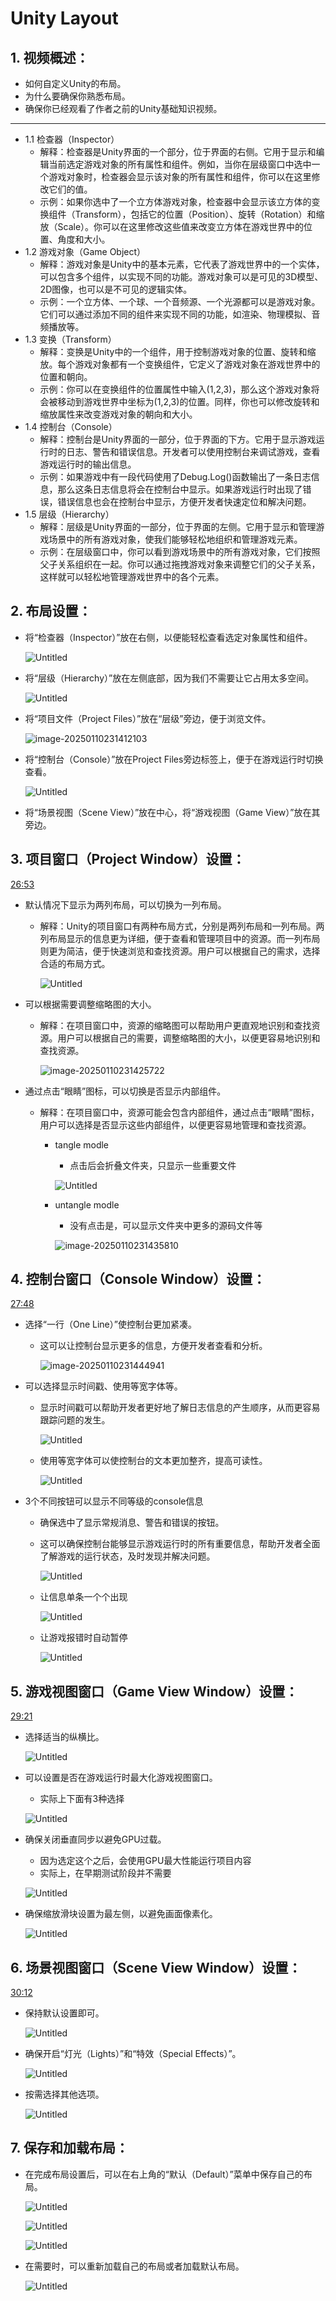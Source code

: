 # Unity Layout

## 1. 视频概述：

- 如何自定义Unity的布局。
- 为什么要确保你熟悉布局。
- 确保你已经观看了作者之前的Unity基础知识视频。

---

- 1.1 检查器（Inspector）
    - 解释：检查器是Unity界面的一个部分，位于界面的右侧。它用于显示和编辑当前选定游戏对象的所有属性和组件。例如，当你在层级窗口中选中一个游戏对象时，检查器会显示该对象的所有属性和组件，你可以在这里修改它们的值。
    - 示例：如果你选中了一个立方体游戏对象，检查器中会显示该立方体的变换组件（Transform），包括它的位置（Position）、旋转（Rotation）和缩放（Scale）。你可以在这里修改这些值来改变立方体在游戏世界中的位置、角度和大小。
- 1.2 游戏对象（Game Object）
    - 解释：游戏对象是Unity中的基本元素，它代表了游戏世界中的一个实体，可以包含多个组件，以实现不同的功能。游戏对象可以是可见的3D模型、2D图像，也可以是不可见的逻辑实体。
    - 示例：一个立方体、一个球、一个音频源、一个光源都可以是游戏对象。它们可以通过添加不同的组件来实现不同的功能，如渲染、物理模拟、音频播放等。
- 1.3 变换（Transform）
    - 解释：变换是Unity中的一个组件，用于控制游戏对象的位置、旋转和缩放。每个游戏对象都有一个变换组件，它定义了游戏对象在游戏世界中的位置和朝向。
    - 示例：你可以在变换组件的位置属性中输入(1,2,3)，那么这个游戏对象将会被移动到游戏世界中坐标为(1,2,3)的位置。同样，你也可以修改旋转和缩放属性来改变游戏对象的朝向和大小。
- 1.4 控制台（Console）
    - 解释：控制台是Unity界面的一部分，位于界面的下方。它用于显示游戏运行时的日志、警告和错误信息。开发者可以使用控制台来调试游戏，查看游戏运行时的输出信息。
    - 示例：如果游戏中有一段代码使用了Debug.Log()函数输出了一条日志信息，那么这条日志信息将会在控制台中显示。如果游戏运行时出现了错误，错误信息也会在控制台中显示，方便开发者快速定位和解决问题。
- 1.5 层级（Hierarchy）
    - 解释：层级是Unity界面的一部分，位于界面的左侧。它用于显示和管理游戏场景中的所有游戏对象，使我们能够轻松地组织和管理游戏元素。
    - 示例：在层级窗口中，你可以看到游戏场景中的所有游戏对象，它们按照父子关系组织在一起。你可以通过拖拽游戏对象来调整它们的父子关系，这样就可以轻松地管理游戏世界中的各个元素。

## 2. 布局设置：

- 将“检查器（Inspector）”放在右侧，以便能轻松查看选定对象属性和组件。

    ![Untitled](assets/202311030139717.png)

- 将“层级（Hierarchy）”放在左侧底部，因为我们不需要让它占用太多空间。

    ![Untitled](assets/202311030139718.png)

- 将“项目文件（Project Files）”放在“层级”旁边，便于浏览文件。

    ![image-20250110231412103](assets/image-20250110231412103-1736522110948-509.png)

- 将“控制台（Console）”放在Project Files旁边标签上，便于在游戏运行时切换查看。

    ![Untitled](assets/202311030139721.png)

- 将“场景视图（Scene View）”放在中心，将“游戏视图（Game View）”放在其旁边。





## 3. 项目窗口（Project Window）设置：

[26:53](https://www.youtube.com/watch?v=AmGSEH7QcDg&list=PLzDRvYVwl53vxdAPq8OznBAdjf0eeiipT&t=1614s&type=snipo)

- 默认情况下显示为两列布局，可以切换为一列布局。
    - 解释：Unity的项目窗口有两种布局方式，分别是两列布局和一列布局。两列布局显示的信息更为详细，便于查看和管理项目中的资源。而一列布局则更为简洁，便于快速浏览和查找资源。用户可以根据自己的需求，选择合适的布局方式。
      
        ![Untitled](assets/202311030139722.png)
    
- 可以根据需要调整缩略图的大小。
    - 解释：在项目窗口中，资源的缩略图可以帮助用户更直观地识别和查找资源。用户可以根据自己的需要，调整缩略图的大小，以便更容易地识别和查找资源。
      
        ![image-20250110231425722](assets/image-20250110231425722-1736522110948-510.png)
    
- 通过点击“眼睛”图标，可以切换是否显示内部组件。
    - 解释：在项目窗口中，资源可能会包含内部组件，通过点击“眼睛”图标，用户可以选择是否显示这些内部组件，以便更容易地管理和查找资源。
        - tangle modle
            - 点击后会折叠文件夹，只显示一些重要文件
            
            ![Untitled](assets/202311030139724.png)
            
        - untangle modle
            - 没有点击是，可以显示文件夹中更多的源码文件等
            
            ![image-20250110231435810](assets/image-20250110231435810-1736522110948-511.png)
            

## 4. 控制台窗口（Console Window）设置：

[27:48](https://www.youtube.com/watch?v=AmGSEH7QcDg&list=PLzDRvYVwl53vxdAPq8OznBAdjf0eeiipT&t=1669s&type=snipo)

- 选择“一行（One Line）”使控制台更加紧凑。
    - 这可以让控制台显示更多的信息，方便开发者查看和分析。
      
        ![image-20250110231444941](assets/image-20250110231444941-1736522110949-512.png)
    
- 可以选择显示时间戳、使用等宽字体等。
    - 显示时间戳可以帮助开发者更好地了解日志信息的产生顺序，从而更容易跟踪问题的发生。
      
        ![Untitled](assets/202311030139727.png)
        
    - 使用等宽字体可以使控制台的文本更加整齐，提高可读性。
      
        ![Untitled](assets/202311030139728.png)
    
- 3个不同按钮可以显示不同等级的console信息
    - 确保选中了显示常规消息、警告和错误的按钮。
    - 这可以确保控制台能够显示游戏运行时的所有重要信息，帮助开发者全面了解游戏的运行状态，及时发现并解决问题。
      
        ![Untitled](assets/202311030139729.png)
        
    - 让信息单条一个个出现
      
        ![Untitled](assets/202311030139730.png)
        
    - 让游戏报错时自动暂停
      
        ![Untitled](assets/202311030139731.png)
        

## 5. 游戏视图窗口（Game View Window）设置：

[29:21](https://www.youtube.com/watch?v=AmGSEH7QcDg&list=PLzDRvYVwl53vxdAPq8OznBAdjf0eeiipT&t=1761s&type=snipo)

- 选择适当的纵横比。
  
    ![Untitled](assets/202311030139732.png)
    
- 可以设置是否在游戏运行时最大化游戏视图窗口。
    - 实际上下面有3种选择
    
    ![Untitled](assets/202311030139733.png)
    
- 确保关闭垂直同步以避免GPU过载。
    - 因为选定这个之后，会使用GPU最大性能运行项目内容
    - 实际上，在早期测试阶段并不需要
    
    ![Untitled](assets/202311030139734.png)
    
- 确保缩放滑块设置为最左侧，以避免画面像素化。
  
    ![Untitled](assets/202311030139735.png)
    

## 6. 场景视图窗口（Scene View Window）设置：

[30:12](https://www.youtube.com/watch?v=AmGSEH7QcDg&list=PLzDRvYVwl53vxdAPq8OznBAdjf0eeiipT&t=1812s&type=snipo)

- 保持默认设置即可。
  
    ![Untitled](assets/202311030139736.png)
    
- 确保开启“灯光（Lights）”和“特效（Special Effects）”。
  
    ![Untitled](assets/202311030139737.png)
    
- 按需选择其他选项。
  
    ![Untitled](assets/202311030139738.png)
    

## 7. 保存和加载布局：

- 在完成布局设置后，可以在右上角的“默认（Default）”菜单中保存自己的布局。
  
    ![Untitled](assets/202311030139739.png)
    
    ![Untitled](assets/202311030139740.png)
    
    ![Untitled](assets/202311030139741.png)
    
- 在需要时，可以重新加载自己的布局或者加载默认布局。
  
    ![Untitled](assets/202311030139742.png)